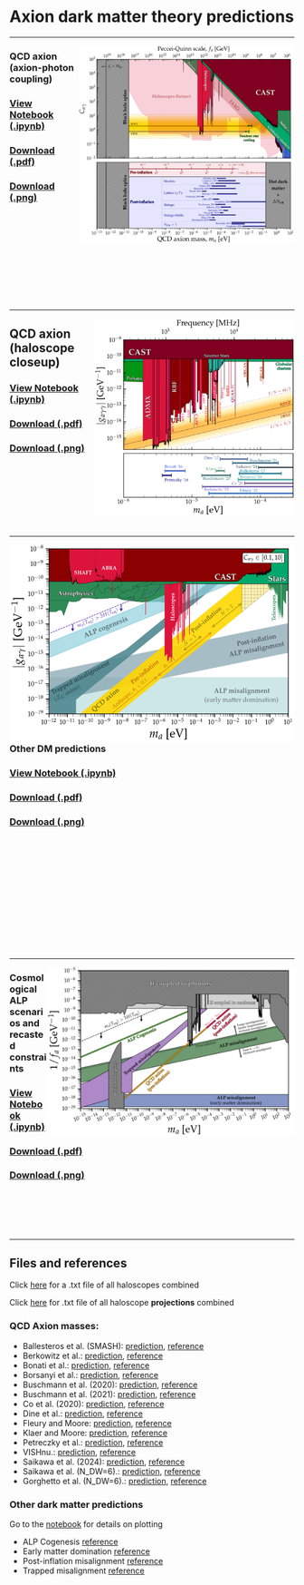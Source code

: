 # Axion dark matter theory predictions
---
[<img align="right" height="350" src="../plots/plots_png/AxionMass.png">](https://github.com/cajohare/AxionLimits/raw/master/plots/plots_png/AxionMass.png)
### QCD axion (axion-photon coupling)
### [View Notebook (.ipynb)](https://github.com/cajohare/AxionLimits/blob/master/AxionMass.ipynb)
### [Download (.pdf)](https://github.com/cajohare/AxionLimits/raw/master/plots/AxionMass.pdf)
### [Download (.png)](https://github.com/cajohare/AxionLimits/raw/master/plots/plots_png/AxionMass.png)
### &nbsp;
### &nbsp;
### &nbsp;
### &nbsp;
---
[<img align="right" height="350" src="../plots/plots_png/AxionPhoton_RadioFreqCloseup_withTheory.png">](https://github.com/cajohare/AxionLimits/raw/master/plots/plots_png/AxionPhoton_RadioFreqCloseup_withTheory.png)
## QCD axion (haloscope closeup)
### [View Notebook (.ipynb)](https://github.com/cajohare/AxionLimits/blob/master/AxionPhoton_TheoryPredictions.ipynb)
### [Download (.pdf)](https://github.com/cajohare/AxionLimits/raw/master/plots/AxionPhoton_RadioFreqCloseup_withTheory.pdf)
### [Download (.png)](https://github.com/cajohare/AxionLimits/raw/master/plots/plots_png/AxionPhoton_RadioFreqCloseup_withTheory.png)
### &nbsp;
### &nbsp;
### &nbsp;
---
[<img align="right" height="350" src="../plots/plots_png/AxionPhoton_ALPDM.png">](https://github.com/cajohare/AxionLimits/raw/master/plots/plots_png/AxionPhoton_ALPDM.png)
### Other DM predictions
### [View Notebook (.ipynb)](https://github.com/cajohare/AxionLimits/blob/master/ALPDarkMatter.ipynb)
### [Download (.pdf)](https://github.com/cajohare/AxionLimits/raw/master/plots/AxionPhoton_ALPDM.pdf)
### [Download (.png)](https://github.com/cajohare/AxionLimits/raw/master/plots/plots_png/AxionPhoton_ALPDM.png)
### &nbsp;
### &nbsp;
### &nbsp;
### &nbsp;
### &nbsp;
---
[<img align="right" height="300" src="../plots/plots_png/Axion_fa_ALPDM.png">](https://github.com/cajohare/AxionLimits/raw/master/plots/plots_png/Axion_fa_ALPDM.png)
### Cosmological ALP scenarios and recasted constraints
### [View Notebook (.ipynb)](https://github.com/cajohare/AxionLimits/blob/master/ALPDarkMatter.ipynb)
### [Download (.pdf)](https://github.com/cajohare/AxionLimits/raw/master/plots/Axion_fa_ALPDM.pdf)
### [Download (.png)](https://github.com/cajohare/AxionLimits/raw/master/plots/plots_png/Axion_fa_ALPDM.png)
### &nbsp;
### &nbsp;
---


## Files and references

Click [here](https://github.com/cajohare/AxionLimits/raw/master/limit_data/AxionPhoton/Haloscopes_Combined_microeV-meV.txt) for a .txt file of all haloscopes combined

Click [here](https://github.com/cajohare/AxionLimits/raw/master/limit_data/AxionPhoton/Projections/HaloscopeProjections_Combined.txt) for .txt file of all haloscope **projections** combined

### QCD Axion masses:
* Ballesteros et al. (SMASH): [prediction](https://github.com/cajohare/AxionLimits/raw/master/limit_data/AxionMass/Ballesteros16.txt),  [reference](https://arxiv.org/abs/1608.05414)
* Berkowitz et al.: [prediction](https://github.com/cajohare/AxionLimits/raw/master/limit_data/AxionMass/Berkowitz15.txt),  [reference](https://arxiv.org/abs/1505.07455)
* Bonati et al.: [prediction](https://github.com/cajohare/AxionLimits/raw/master/limit_data/AxionMass/Bonati16.txt),  [reference](https://arxiv.org/abs/1512.06746)
* Borsanyi et al.: [prediction](https://github.com/cajohare/AxionLimits/raw/master/limit_data/AxionMass/Borsanyi16.txt),  [reference](https://arxiv.org/abs/1606.07494)
* Buschmann et al. (2020): [prediction](https://github.com/cajohare/AxionLimits/raw/master/limit_data/AxionMass/Buschmann20.txt),  [reference](https://arxiv.org/abs/1906.00967)
* Buschmann et al. (2021): [prediction](https://github.com/cajohare/AxionLimits/raw/master/limit_data/AxionMass/Buschmann21.txt),  [reference](https://arxiv.org/abs/2108.05368)
* Co et al. (2020): [prediction](https://github.com/cajohare/AxionLimits/raw/master/limit_data/AxionMass/Co20.txt),  [reference](https://arxiv.org/abs/2006.04809)
* Dine et al.: [prediction](https://github.com/cajohare/AxionLimits/raw/master/limit_data/AxionMass/Dine17.txt),  [reference](https://arxiv.org/abs/1705.00676)
* Fleury and Moore: [prediction](https://github.com/cajohare/AxionLimits/raw/master/limit_data/AxionMass/Fleury15.txt),  [reference](https://arxiv.org/abs/1509.00026)
* Klaer and Moore: [prediction](https://github.com/cajohare/AxionLimits/raw/master/limit_data/AxionMass/Klaer17.txt),  [reference](https://arxiv.org/abs/1708.07521)
* Petreczky et al.: [prediction](https://github.com/cajohare/AxionLimits/raw/master/limit_data/AxionMass/Petreczky16.txt),  [reference](https://arxiv.org/abs/1606.03145)
* VISHnu.: [prediction](https://github.com/cajohare/AxionLimits/raw/master/limit_data/AxionMass/VISHnu.txt),  [reference](https://arxiv.org/abs/2206.11598)
* Saikawa et al. (2024): [prediction](https://github.com/cajohare/AxionLimits/raw/master/limit_data/AxionMass/Saikawa24.txt),  [reference](https://arxiv.org/abs/2401.17253)
* Saikawa et al. (N_DW=6).: [prediction](https://github.com/cajohare/AxionLimits/raw/master/limit_data/AxionMass/SaikawaDW_6_10.txt),  [reference](https://arxiv.org/abs/1412.0789)
* Gorghetto et al. (N_DW=6).: [prediction](https://github.com/cajohare/AxionLimits/raw/master/limit_data/AxionMass/GorghettoDW_6.txt),  [reference](https://arxiv.org/abs/2007.04990)

### Other dark matter predictions
Go to the [notebook](https://github.com/cajohare/AxionLimits/blob/master/ALPDarkMatter.ipynb) for details on plotting
* ALP Cogenesis [reference](https://arxiv.org/abs/2006.04809)
* Early matter domination [reference](https://arxiv.org/abs/1905.06952)
* Post-inflation misalignment [reference](https://arxiv.org/abs/2112.05117)
* Trapped misalignment [reference](https://arxiv.org/abs/2102.01082)
